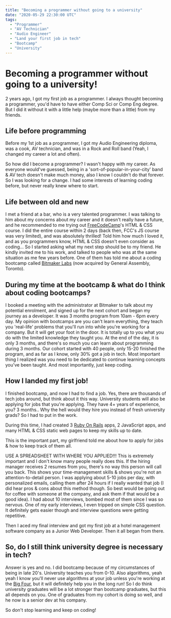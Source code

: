 ```yaml
---
title: "Becoming a programmer without going to a university"
date: "2020-05-29 22:30:00 UTC"
tags:
  - "Programmer"
  - "AV Technician"
  - "Audio Engineer"
  - "Land your first job in tech"
  - "Bootcamp"
  - "University"
---
```


# Becoming a programmer without going to a university!
2 years ago, I got my first job as a programmer. I always thought becoming a programmer, you'd have to have either Comp Sci or Comp Eng degree. But I did it without it with a little help (maybe more than a little) from my friends.

## Life before programming
Before my 1st job as a programmer, I got my Audio Engineering diploma, was a cook, AV technician, and was in a Rock and Roll band (Yeah, I changed my career a lot and often).

So how did I become a programmer? I wasn't happy with my career. As everyone would've guessed, being in a 'sort-of-popular-in-your-city' band & AV tech doesn't make much money, also I know I couldn't do that forever. So I was looking for a change. I had some interests of learning coding before, but never really knew where to start.

## Life between old and new
I met a friend at a bar, who is a very talented programmer. I was talking to him about my concerns about my career and it doesn't really have a future, and he recommended to me trying out [FreeCodeCamp](https://www.freecodecamp.org/)'s HTML & CSS course. I did the entire course within 2 days (back then, FCC's JS course was very limited), and was absolutely thrilled! Told him how much I loved it, and as you programmers know, HTML & CSS doesn't even consider as coding... So I started asking what my next step should be to my friend. He kindly invited me to his work, and talked to people who was at the same situation as me few years before. One of them has told me about a coding bootcamp called [Bitmaker Labs](https://generalassemb.ly/locations/toronto) (now acquired by General Assembly, Toronto).

## During my time at the bootcamp & what do I think about coding bootcamps?
I booked a meeting with the administrator at Bitmaker to talk about my potential enrolment, and signed up for the next cohort and began my journey as a developer. It was 3 months program from 10am - 6pm every day.
My opinion with bootcamps are you can't learn everything, they teach you 'real-life' problems that you'll run into while you're working for a company. But it will get your foot in the door. It is totally up to you what you do with the limited knowledge they taught you. At the end of the day, it is only 3 months, and there's so much you can learn about programming during 3 months.
Our cohort started with 40 people, only 15-20 finished the program, and as far as I know, only 30% got a job in tech.
Most important thing I realized was you need to be dedicated to continue learning concepts you've been taught. And most importantly, just keep coding.

## How I landed my first job!
I finished bootcamp, and now I had to find a job. Yes, there are thousands of tech jobs around, but think about it this way. University students will also be applying for jobs that you're applying. They have 4+ years of experience, you? 3 months.. Why the hell would they hire you instead of fresh university grads? So I had to put in the work.

During this time, I had created 3 [Ruby On Rails](https://rubyonrails.org/) apps, 2 JavaScript apps, and many HTML & CSS static web pages to keep my skills up to date.

This is the important part, my girlfriend told me about how to apply for jobs & how to keep track of them all.

USE A SPREADSHEET WITH WHERE YOU APPLIED!!! This is extremely important and I don't know many people really does this. If the hiring manager receives 2 resumes from you, there's no way this person will call you back. This shows your time-management skills & shows you're not an attention-to-detail person.
I was applying about 5-10 jobs per day, with personalized emails, calling them after 24 hours if I really wanted that job (I did hear pros & cons about this method though. So best would be going out for coffee with someone at the company, and ask them if that would be a good idea).
I had about 10 interviews, bombed most of them since I was so nervous. One of my early interviews, I even tripped on simple CSS question. It definitely gets easier though and interview questions were getting repetitive.

Then I aced my final interview and got my first job at a hotel management software company as a Junior Web Developer. Then it all began from there.

## So, do I still think university degree is necessary in tech?
Answer is yes and no. I did bootcamp because of my circumstances of being in late 20's. University teaches you from 0-10. Also algorithms, yeah yeah I know you'll never use algorithms at your job unless you're working at the [Big Four](https://en.wikipedia.org/wiki/Big_Tech), but it will definitely help you in the long run! So I do think university graduates will be a lot stronger than bootcamp graduates, but this all depends on you. One of graduates from my cohort is doing so well, and he now is a senior dev at his company.

So don't stop learning and keep on coding!